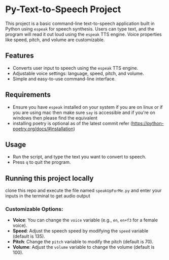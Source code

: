 # Py-Text-to-Speech Project

This project is a basic command-line text-to-speech application built in Python using `espeak` for speech synthesis. Users can type text, and the program will read it out loud using the `espeak` TTS engine. Voice properties like speed, pitch, and volume are customizable.

## Features
- Converts user input to speech using the `espeak` TTS engine.
- Adjustable voice settings: language, speed, pitch, and volume.
- Simple and easy-to-use command-line interface.

## Requirements

- Ensure you have `espeak` installed on your system if you are on linux or if you are using mac then make sure `say` is accessible and if you're on windows then please find the equivalent
- installing poetry is optional as of the latest commit refer (https://python-poetry.org/docs/#installation)

## Usage
- Run the script, and type the text you want to convert to speech.
- Press `q` to quit the program.

## Running this project locally

clone this repo and execute the file named `speakUpForMe.py` and enter your inputs in the terminal to get audio output

### Customizable Options:
- **Voice**: You can change the `voice` variable (e.g., `en`, `en+f3` for a female voice).
- **Speed**: Adjust the speech speed by modifying the `speed` variable (default is 135).
- **Pitch**: Change the `pitch` variable to modify the pitch (default is 70).
- **Volume**: Adjust the `volume` variable to change the volume (default is 100).

